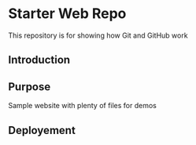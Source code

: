 # Starter Web Repo

This repository is for showing how Git and GitHub work

## Introduction

## Purpose

Sample website with plenty of files for demos

## Deployement